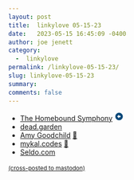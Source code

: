 ```yaml
---
layout: post
title:  linkylove 05-15-23
date:   2023-05-15 16:45:09 -0400
author: joe jenett
category:
  -  linkylove
permalink: /linkylove-05-15-23/
slug: linkylove-05-15-23
summary: 
comments: false
---
```

<ul class="linkylove">
	<li><a title="Alan Jacobs" href="https://blog.ayjay.org/">The Homebound Symphony</a> <a class="normaltext" title="@odd" href="https://social.lol/@odd/110374288829706262"><img src="/images/left-arrow.png" alt="" width="18"></a></li>
	<li><a title="Johanna-Mathilda Langenhan" href="https://dead.garden/">dead.garden</a></li>
	<li><a title="Amy Goodchild" href="https://www.amygoodchild.com/">Amy Goodchild</a> <a href="https://pinboard.in/u:nelson">📌</a></li>
	<li><a title="Mykal Machon" href="https://mykal.codes/">mykal.codes</a> <a href="https://pinboard.in/u:richardsison">📌</a></li>
	<li><a title="Laurie Voss" href="https://seldo.com/">Seldo.com</a></li>
</ul>
<a href="https://brid.gy/publish/mastodon"><small>(cross-posted to mastodon)</small></a>